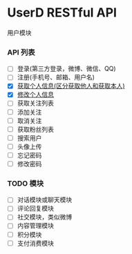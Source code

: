 # UserD RESTful API

用户模块

### API 列表
 
- [ ] 登录(第三方登录，微博、微信、QQ)
- [ ] 注册(手机号、邮箱、用户名)
- [x] [获取个人信息(区分获取他人和获取本人)](profile.md)
- [x] [修改个人信息](profile.md)
- [ ] 获取关注列表
- [ ] 添加关注
- [ ] 取消关注
- [ ] 获取粉丝列表
- [ ] 搜索用户
- [ ] 头像上传
- [ ] 忘记密码
- [ ] 修改密码

### TODO 模块

- [ ] 对话模块或聊天模块
- [ ] 评论回复模块
- [ ] 社交模块，类似微博
- [ ] 内容管理模块
- [ ] 积分模块
- [ ] 支付消费模块
